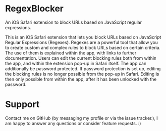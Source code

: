 # RegexBlocker
An iOS Safari extension to block URLs based on JavaScript regular expressions.

This is an iOS Safari extension that lets you block URLs based on JavaScript Regular Expressions (Regexes). Regexes are a powerful tool that allow you to create custom and complex rules to block URLs based on certain criteria. The use of them is explained within the app, with links to further documentation. Users can edit the current blocking rules both from within the app, and within the extension pop-up in Safari itself.
The app can additionally be password protected. If password protection is set up, editing the blocking rules is no longer possible from the pop-up in Safari. Editing is then only possible from within the app, after it has been unlocked with the password.

# Support
Contact me on GitHub (by messaging my profile or via the issue tracker.), I am happy to answer any questions or consider feature requests. :)
